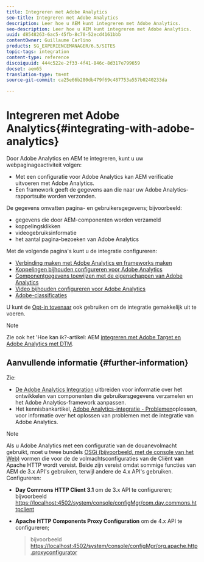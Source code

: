 ```yaml
---
title: Integreren met Adobe Analytics
seo-title: Integreren met Adobe Analytics
description: Leer hoe u AEM kunt integreren met Adobe Analytics.
seo-description: Leer hoe u AEM kunt integreren met Adobe Analytics.
uuid: d8548263-6ac5-45fb-8c70-52ecd4161bbb
contentOwner: Guillaume Carlino
products: SG_EXPERIENCEMANAGER/6.5/SITES
topic-tags: integration
content-type: reference
discoiquuid: 444c522e-2f33-4f41-846c-8d317e799659
docset: aem65
translation-type: tm+mt
source-git-commit: ca25e66b280db479f69c487753a557b0240233da

---
```



# Integreren met Adobe Analytics{#integrating-with-adobe-analytics}

Door Adobe Analytics en AEM te integreren, kunt u uw webpaginageactiviteit volgen:

* Met een configuratie voor Adobe Analytics kan AEM verificatie uitvoeren met Adobe Analytics.
* Een framework geeft de gegevens aan die naar uw Adobe Analytics-rapportsuite worden verzonden.

De gegevens omvatten pagina- en gebruikersgegevens; bijvoorbeeld:

* gegevens die door AEM-componenten worden verzameld
* koppelingsklikken
* videogebruiksinformatie
* het aantal pagina-bezoeken van Adobe Analytics

Met de volgende pagina&#39;s kunt u de integratie configureren:

* [Verbinding maken met Adobe Analytics en frameworks maken](/help/sites-administering/adobeanalytics-connect.md)
* [Koppelingen bijhouden configureren voor Adobe Analytics](/help/sites-administering/adobeanalytics-link.md)
* [Componentgegevens toewijzen met de eigenschappen van Adobe Analytics](/help/sites-administering/adobeanalytics-mapping.md)
* [Video bijhouden configureren voor Adobe Analytics](/help/sites-administering/adobeanalytics-video.md)
* [Adobe-classificaties](/help/sites-administering/adobeanalytics-classifications.md)

U kunt de [Opt-in tovenaar](/help/sites-administering/opt-in.md) ook gebruiken om de integratie gemakkelijk uit te voeren.

>[!NOTE]
>
>Zie ook het &#39;Hoe kan ik?-artikel: AEM [integreren met Adobe Target en Adobe Analytics met DTM](https://helpx.adobe.com/experience-manager/using/integrate-digital-marketing-solutions.html).

## Aanvullende informatie {#further-information}

Zie:

* [De Adobe Analytics Integration](/help/sites-developing/extending-analytics.md) uitbreiden voor informatie over het ontwikkelen van componenten die gebruikersgegevens verzamelen en het Adobe Analytics-framework aanpassen.
* Het kennisbankartikel, [Adobe Analytics-integratie - Problemen](https://helpx.adobe.com/experience-manager/kb/sitecatalystintegrationtroubleshooting.html)oplossen, voor informatie over het oplossen van problemen met de integratie van Adobe Analytics.

>[!NOTE]
>
>Als u Adobe Analytics met een configuratie van de douanevolmacht gebruikt, moet u twee bundels [OSGi (bijvoorbeeld, met de console van het Web)](/help/sites-deploying/configuring-osgi.md) vormen die voor de de volmachtsconfiguraties van de Cliënt **van** Apache HTTP wordt vereist. Beide zijn vereist omdat sommige functies van AEM de 3.x API&#39;s gebruiken, terwijl andere de 4.x API&#39;s gebruiken. Configureren:
>
>* **Day Commons HTTP Client 3.1** om de 3.x API te configureren;
   >  bijvoorbeeld [https://localhost:4502/system/console/configMgr/com.day.commons.httpclient](https://localhost:4502/system/console/configMgr/com.day.commons.httpclient)
   >
   >
* **Apache HTTP Components Proxy Configuration** om de 4.x API te configureren;
   >  bijvoorbeeld [https://localhost:4502/system/console/configMgr/org.apache.http.proxyconfigurator](https://localhost:4502/system/console/configMgr/org.apache.http.proxyconfigurator)
>



